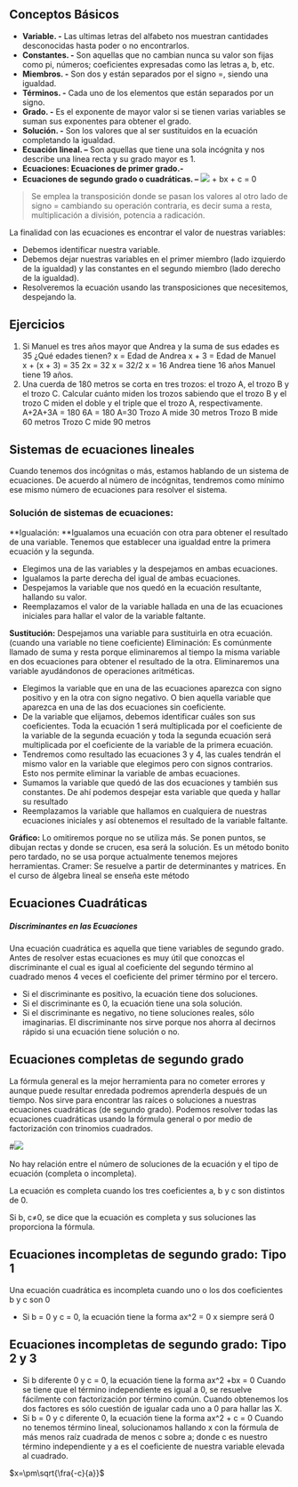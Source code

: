 ## Conceptos Básicos
- **Variable. -** Las ultimas letras del alfabeto nos muestran cantidades desconocidas hasta poder o no encontrarlos.
- **Constantes. -** Son aquellas que no cambian nunca su valor son fijas como pi, números; coeficientes expresadas como las letras a, b, etc.
- **Miembros. -** Son dos y están separados por el signo =, siendo una igualdad.
- **Términos. -** Cada uno de los elementos que están separados por un signo.
- **Grado. -** Es el exponente de mayor valor si se tienen varias variables se suman sus exponentes para obtener el grado.
- **Solución. -** Son los valores que al ser sustituidos en la ecuación completando la igualdad.
- **Ecuación lineal. –** Son aquellas que tiene una sola incógnita y nos describe una línea recta y su grado mayor es 1. 
- **Ecuaciones: Ecuaciones de primer grado.-**
- **Ecuaciones de segundo grado o cuadráticas. –**
<img src="https://render.githubusercontent.com/render/math?math=ax^2"> + bx + c = 0

>Se emplea la transposición donde se pasan los valores al otro lado de signo = cambiando su operación contraria, es decir suma a resta, multiplicación a división, potencia a radicación.

La finalidad con las ecuaciones es encontrar el valor de nuestras variables:

- Debemos identificar nuestra variable.
- Debemos dejar nuestras variables en el primer miembro (lado izquierdo de la igualdad) y las constantes en el segundo miembro (lado derecho de la igualdad).
- Resolveremos la ecuación usando las transposiciones que necesitemos, despejando la.

## Ejercicios
1. Si Manuel es tres años mayor que Andrea y la suma de sus edades es 35 ¿Qué edades tienen? 
x = Edad de Andrea          x + 3 = Edad  de Manuel      
x + (x + 3) = 35         2x = 32     x = 32/2         x = 16 
Andrea tiene 16 años 
Manuel tiene 19 años.
1. Una cuerda de 180 metros se corta en tres trozos: el trozo A, el trozo B y el trozo C. Calcular cuánto miden los trozos sabiendo que el trozo B y el trozo C miden el doble y el triple que el trozo A, respectivamente.
A+2A+3A = 180                 6A = 180           A=30
Trozo A mide 30 metros
Trozo B mide 60 metros 
Trozo C mide 90 metros

## Sistemas de ecuaciones lineales
Cuando tenemos dos incógnitas o más, estamos hablando de un sistema de ecuaciones. De acuerdo al número de incógnitas, tendremos como mínimo ese mismo número de ecuaciones para resolver el sistema.

### Solución de sistemas de ecuaciones:

**Igualación: **Igualamos una ecuación con otra para obtener el resultado de una variable.
Tenemos que establecer una igualdad entre la primera ecuación y la segunda.
- Elegimos una de las variables y la despejamos en ambas ecuaciones.
- Igualamos la parte derecha del igual de ambas ecuaciones.
- Despejamos la variable que nos quedó en la ecuación resultante, hallando su valor.
- Reemplazamos el valor de la variable hallada en una de las ecuaciones iniciales para hallar el valor de la variable faltante.

**Sustitución:** Despejamos una variable para sustituirla en otra ecuación. (cuando una variable no tiene coeficiente) 
Eliminación: Es comúnmente llamado de suma y resta porque eliminaremos al tiempo la misma variable en dos ecuaciones para obtener el resultado de la otra.
 Eliminaremos una variable ayudándonos de operaciones aritméticas.
- Elegimos la variable que en una de las ecuaciones aparezca con signo positivo y en la otra con signo negativo. O bien aquella variable que aparezca en una de las dos ecuaciones sin coeficiente.
- De la variable que elijamos, debemos identificar cuáles son sus coeficientes. Toda la ecuación 1 será multiplicada por el coeficiente de la variable de la segunda ecuación y toda la segunda ecuación será multiplicada por el coeficiente de la variable de la primera ecuación.
- Tendremos como resultado las ecuaciones 3 y 4, las cuales tendrán el mismo valor en la variable que elegimos pero con signos contrarios. Esto nos permite eliminar la variable de ambas ecuaciones.
- Sumamos la variable que quedó de las dos ecuaciones y también sus constantes. De ahí podemos despejar esta variable que queda y hallar su resultado
- Reemplazamos la variable que hallamos en cualquiera de nuestras ecuaciones iniciales y así obtenemos el resultado de la variable faltante.

**Gráfico:** Lo omitiremos porque no se utiliza más. Se ponen puntos, se dibujan rectas y donde se crucen, esa será la solución. Es un método bonito pero tardado, no se usa porque actualmente tenemos mejores herramientas.
Cramer: Se resuelve a partir de determinantes y matrices. En el curso de álgebra lineal se enseña este método

## Ecuaciones Cuadráticas
##### Discriminantes en las Ecuaciones
Una ecuación cuadrática es aquella que tiene variables de segundo grado. Antes de resolver estas ecuaciones es muy útil que conozcas el discriminante el cual es igual al coeficiente del segundo término al cuadrado menos 4 veces el coeficiente del primer término por el tercero.
- Si el discriminante es positivo, la ecuación tiene dos soluciones.
- Si el discriminante es 0, la ecuación tiene una sola solución.
- Si el discriminante es negativo, no tiene soluciones reales, sólo imaginarias.
El discriminante nos sirve porque nos ahorra al decirnos rápido si una ecuación tiene solución o no.

## Ecuaciones completas de segundo grado
La fórmula general es la mejor herramienta para no cometer errores y aunque puede resultar enredada podremos aprenderla después de un tiempo. Nos sirve para encontrar las raíces o soluciones a nuestras ecuaciones cuadráticas (de segundo grado).
Podemos resolver todas las ecuaciones cuadráticas usando la fórmula general o por medio de factorización con trinomios cuadrados.

#<img src="https://render.githubusercontent.com/render/math?math=x=\frac{-b\pm\sqrt{b^2 - 4 a c}}{2a}">

No hay relación entre el número de soluciones de la ecuación y el tipo de ecuación (completa o incompleta).

La ecuación es completa cuando los tres coeficientes a, b y c son distintos de 0.

Si b, c≠0, se dice que la ecuación es completa y sus soluciones las proporciona la fórmula.

## Ecuaciones incompletas de segundo grado: Tipo 1
Una ecuación cuadrática es incompleta cuando uno o los dos coeficientes b y c son 0
- Si b = 0 y c = 0, la ecuación tiene la forma                     ax^2 = 0 x siempre será 0

## Ecuaciones incompletas de segundo grado: Tipo 2 y 3
- Si b diferente 0 y c = 0, la ecuación tiene la forma         ax^2 +bx = 0
Cuando se tiene que el término independiente es igual a 0, se resuelve fácilmente con factorización por término común. Cuando obtenemos los dos factores es sólo cuestión de igualar cada uno a 0 para hallar las X.
- Si b = 0 y c diferente 0, la ecuación tiene la forma         ax^2 + c  = 0
Cuando no tenemos término lineal, solucionamos hallando x con la fórmula de más menos raíz cuadrada de menos c sobre a; donde c es nuestro término independiente y a es el coeficiente de nuestra variable elevada al cuadrado.


$x=\pm\sqrt{\fra{-c}{a}}$

